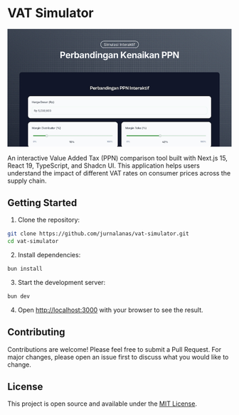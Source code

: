 # VAT Simulator

![VAT Simulator](public/social/og-ppn.png)

An interactive Value Added Tax (PPN) comparison tool built with Next.js 15, React 19, TypeScript, and Shadcn UI. This application helps users understand the impact of different VAT rates on consumer prices across the supply chain.

## Getting Started

1. Clone the repository:
```bash
git clone https://github.com/jurnalanas/vat-simulator.git
cd vat-simulator
```

2. Install dependencies:
```bash
bun install
```

3. Start the development server:
```bash
bun dev
```

4. Open [http://localhost:3000](http://localhost:3000) with your browser to see the result.

## Contributing

Contributions are welcome! Please feel free to submit a Pull Request. For major changes, please open an issue first to discuss what you would like to change.

## License

This project is open source and available under the [MIT License](LICENSE).
